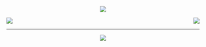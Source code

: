 <p align="center">
  <a href="https://github.com/ryo-ma/github-profile-trophy">
    <img src="https://github-profile-trophy.vercel.app/?username=screw-hand&column=-1&margin-w=25&argin-h=15&no-bg=true" />
  </a>
</p>

<a href="https://github.com/anuraghazra/github-readme-stats">
  <img align="center" src="https://github-readme-stats-screw-hand.vercel.app/api?username=screw-hand&count_private=false&count_private=true&show_icons=true&line_height=28.5&include_all_commits=true&theme=react" />
  
  <img align="right" src="https://github-readme-stats-screw-hand.vercel.app/api/top-langs/?username=screw-hand&count_private=true&layout=donut&theme=react" />
</a>

-----
  
<p align="center">
  <a href="https://github.com/ryo-ma/github-profile-trophy">
    <img src="https://github-profile-trophy-phi.vercel.app/?username=screw-hand&rank=SECRET&column=-1&column=-1&margin-w=40&argin-h=15" />
  </a>
</p>
